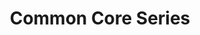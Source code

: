 ---
title: Common Core Series
description:
icon: exit_to_app

data_path: mathematics-common_core

resources:
- title: Basics
  description: Build Essential Test Readiness Skills for High School Equivalency Exams
  image_path: ccb-mathematics.jpg
- title: Achieve
  description: Mastering Essential Test Readiness Skills for High School Equivalency Exams
  image_path: cca-mathematics.png
- title: GED Exercise
  description: Mastering Essential Test Readiness Skills for GED Exams
  image_path: cca-ged-mathematics.png
- title: HiSET Exercise
  description: Mastering Essential Test Readiness Skills for HiSET Exams
  image_path: cca-hiset-mathematics.png

layout: books
---